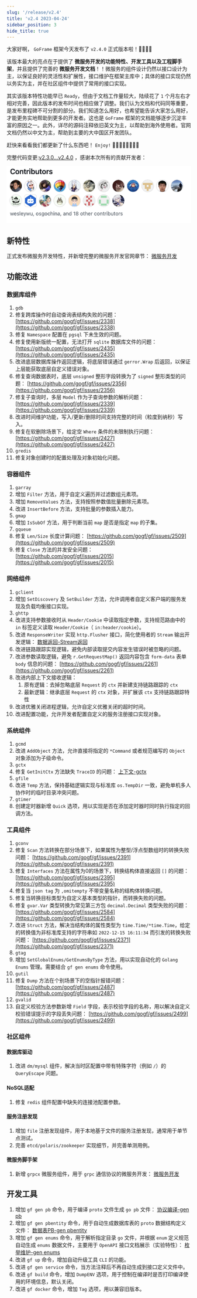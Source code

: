 ```yaml
---
slug: '/release/v2.4'
title: 'v2.4 2023-04-24'
sidebar_position: 3
hide_title: true
---
```


大家好啊， `GoFrame` 框架今天发布了 `v2.4.0` 正式版本啦！👏👏👏👏

该版本最大的亮点在于提供了 **微服务开发的功能特性、开发工具以及工程脚手架**，并且提供了完善的 **微服务开发文档**！！微服务的组件设计仍然以接口设计为主，以保证良好的灵活性和扩展性，接口维护在框架主库中；具体的接口实现仍然以务实为主，并在社区组件中提供了常用的接口实现。

其实该版本特性功能早已 `Ready`，但由于文档工作量较大，陆续花了 `1` 个月左右才相对完善，因此版本的发布时间也相应做了调整。我们认为文档和代码同等重要，是发布里程碑不可分割的部分。我们知道怎么用好，也希望能告诉大家怎么用好，才能更务实地帮助到更多的开发者。这也是 `GoFrame` 框架的文档能够逐步沉淀丰富的原因之一。此外，详尽的源码注释依旧英文为主，以帮助到海外使用者。官网文档仍然以中文为主，帮助到主要的大中国区开发团队。

赶快来看看我们都更新了什么东西吧！ `Enjoy!` 🍺🍺🍺🍺🍺🍺🍺🍺

完整代码变更:[v2.3.0...v2.4.0](https://github.com/gogf/gf/compare/v2.3.0...v2.4.0) ，感谢本次所有的贡献开发者：

[![](/markdown/9c63586b568a8e84872c67b58aa9e559.png)](https://github.com/gogf/gf/releases/tag/v2.4.0)

## 新特性

正式发布微服务开发特性，并新增完整的微服务开发官网章节： [微服务开发](../docs/微服务开发/微服务开发.md)

## 功能改进

### 数据库组件

1. `gdb`
1. 修复跨库操作时自动查询表结构失败的问题： [https://github.com/gogf/gf/issues/2338](https://github.com/gogf/gf/issues/2338)
2. 修复 `Namespace` 配置在 `pgsql` 下未生效的问题。
3. 修复使用新版统一配置，无法打开 `sqlite` 数据库文件的问题： [https://github.com/gogf/gf/issues/2435](https://github.com/gogf/gf/issues/2435)
4. 改进底层数据库操作返回逻辑，将底层错误通过 `gerror.Wrap` 后返回，以保证上层能获取底层自定义错误对象。
5. 修复查询数据表时，底层 `unsigned` 整形字段转换为了 `signed` 整形类型的问题： [https://github.com/gogf/gf/issues/2356](https://github.com/gogf/gf/issues/2356)
6. 修复子查询时，多层 `Model` 作为子查询参数的解析问题： [https://github.com/gogf/gf/issues/2339](https://github.com/gogf/gf/issues/2339)
7. 改进时间维护功能，写入/更新/删除时间支持完整的时间（粒度到纳秒）写入。
8. 修复在软删除场景下，给定空 `Where` 条件的未限制执行问题： [https://github.com/gogf/gf/issues/2427](https://github.com/gogf/gf/issues/2427)
2. `gredis`
1. 修复对象创建时的配置处理及对象初始化问题。

### 容器组件

1. `garray`
1. 增加 `Filter` 方法，用于自定义遍历并过滤数组元素项。
2. 增加 `RemoveValues` 方法，支持按照参数值批量删除元素项。
3. 改进 `InsertBefore` 方法，支持批量的参数插入能力。
2. `gmap`
1. 增加 `IsSubOf` 方法，用于判断当前 `map` 是否是指定 `map` 的子集。
3. `gqueue`
1. 修复 `Len/Size` 长度计算问题： [https://github.com/gogf/gf/issues/2509](https://github.com/gogf/gf/issues/2509)
2. 修复 `Close` 方法的并发安全问题： [https://github.com/gogf/gf/issues/2015](https://github.com/gogf/gf/issues/2015)

### 网络组件

1. `gclient`
1. 增加 `SetDiscovery` 及 `SetBuilder` 方法，允许调用者自定义客户端的服务发现及负载均衡接口实现。
2. `ghttp`
1. 改进支持参数接收时从 `Header/Cookie` 中读取指定参数，支持规范路由中的 `in` 标签定义读取 `Header/Cookie`（ `in:header/cookie`）。
2. 改进 `ResponseWriter` 实现 `http.Flusher` 接口，简化使用者的 `Stream` 输出开发逻辑： [数据返回-Stream返回](../docs/WEB服务开发/数据返回/数据返回-Stream返回.md)
3. 改进链路跟踪实现逻辑，避免内部读取提交内容发生错误时被忽略的问题。
4. 改进参数读取逻辑，避免 `r.GetRequestMap()` 返回内容包含 `form-data` 表单 `body` 信息的问题： [https://github.com/gogf/gf/issues/2261](https://github.com/gogf/gf/issues/2261)
5. 改进内部上下文接收逻辑：
      1. 原有逻辑：去掉忽略底层 `Request` 的 `ctx` 并新建支持链路跟踪的 `ctx`
      2. 最新逻辑：继承底层 `Request` 的 `ctx` 对象，并扩展该 `ctx` 支持链路跟踪特性
6. 改进优雅关闭进程逻辑，允许自定义优雅关闭的超时时间。
7. 改进配置功能，允许开发者配置自定义的服务注册接口实现对象。

### 系统组件

1. `gcmd`
1. 改进 `AddObject` 方法，允许直接将指定的 `*Command` 或者规范编写的 `Object` 对象添加为子级命令。
2. `gctx`
1. 修复 `GetInitCtx` 方法缺失 `TraceID` 的问题： [上下文-gctx](../docs/组件列表/系统相关/上下文-gctx.md)
3. `gfile`
1. 改进 `Temp` 方法，保持基础逻辑实现与标准库 `os.TempDir` 一致，避免单机多人协作时的临时目录冲突问题。
4. `gtimer`
1. 创建定时器新增 `Quick` 选项，用以实现是否在添加定时器时同时执行指定的回调方法。

### 工具组件

1. `gconv`
1. 修复 `Scan` 方法转换在部分场景下，如果属性为整型/浮点型数组时的转换失败问题： [https://github.com/gogf/gf/issues/2391](https://github.com/gogf/gf/issues/2391)
2. 修复 `Interfaces` 方法在属性为0的场景下，转换结构体直接返回 `[]` 的问题： [https://github.com/gogf/gf/issues/2395](https://github.com/gogf/gf/issues/2395)
3. 修复当 `json tag` 为 `,omitempty` 不带变量名称的结构体转换问题。
4. 修复当转换目标类型为自定义基本类型的指针，而转换失败的问题。
5. 修复 `gvar.Var` 类型转换为常见第三方包 `decimal.Decimal` 类型失败的问题： [https://github.com/gogf/gf/issues/2584](https://github.com/gogf/gf/issues/2584)
6. 改进 `Struct` 方法，解决当结构体的属性类型为 `time.Time/*time.Time`，给定的转换值为非标准库支持的字符串如 `2022-12-15 16:11:34` 而引发的转换失败问题： [https://github.com/gogf/gf/issues/2371](https://github.com/gogf/gf/issues/2371)
2. `gtag`
1. 增加 `SetGlobalEnums/GetEnumsByType` 方法，用以实现自动化的 `Golang Enums` 管理。需要结合 `gf gen enums` 命令使用。
3. `gutil`
1. 修复 `Dump` 方法在个别场景下的空指针报错问题： [https://github.com/gogf/gf/issues/2487](https://github.com/gogf/gf/issues/2487)
4. `gvalid`
1. 自定义校验方法参数新增 `Field` 字段，表示校验字段的名称，用以解决自定义校验错误提示的字段丢失问题： [https://github.com/gogf/gf/issues/2499](https://github.com/gogf/gf/issues/2499)

### 社区组件

#### 数据库驱动

1. 改进 `dm/mysql` 组件，解决当时区配置中带有特殊字符（例如 `/`）的 `QueryEscape` 问题。

#### NoSQL适配

1. 修复 `redis` 组件配置中缺失的连接池配置参数。

#### 服务注册发现

1. 增加 `file` 注册发现组件，用于本地基于文件的服务注册发现，通常用于单节点测试。
2. 完善 `etcd/polaris/zookeeper` 实现细节，并完善单测用例。

#### 微服务脚手架

1. 新增 `grpcx` 微服务组件，用于 `grpc` 通信协议的微服务开发： [微服务开发](../docs/微服务开发/微服务开发.md)

## 开发工具

1. 增加 `gf gen pb` 命令，用于编译 `proto` 文件生成 `go pb` 文件： [协议编译-gen pb](../docs/开发工具/代码生成-gen/协议编译-gen%20pb.md)
2. 增加 `gf gen pbentity` 命令，用于自动生成数据库表的 `proto` 数据结构定义文件： [数据表PB-gen pbentity](../docs/开发工具/代码生成-gen/数据表PB-gen%20pbentity.md)
3. 增加 `gf gen enums` 命令，用于解析指定目录 `go` 文件，并根据 `enum` 定义规范自动生成 `enums` 数据文件，主要用于 `OpenAPI` 接口文档展示（实验特性）： [枚举维护-gen enums](../docs/开发工具/代码生成-gen/枚举维护-gen%20enums.md)
4. 改进 `gf up` 命令，增加自动升级工具 `CLI` 的功能。
5. 改进 `gf gen service` 命令，当方法注释后不再自动生成到接口定义文件中。
6. 改进 `gf build` 命令，增加 `DumpENV` 选项，用于控制在编译时是否打印编译使用的环境信息，默认关闭。
7. 改进 `gf docker` 命令，增加 `Tag` 选项，用以兼容旧版本。